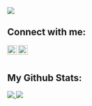 

<img src="https://ik.imagekit.io/ryanraul/bordaTesteRadical2_87SgCyyw7.png" />

## Connect with me:

<a href = "https://www.linkedin.com/in/raul-ryan-deaque-silva-9521251b5/">
  <img align="left" alt="ryanraul | LinkedIn" width="22px" src="https://cdn.jsdelivr.net/npm/simple-icons@v3/icons/linkedin.svg" />
</a>
<a href = "https://www.instagram.com/raul.deaque/">
  <img align="left" alt="ryanraul | Instagram" width="22px" src="https://cdn.jsdelivr.net/npm/simple-icons@v3/icons/instagram.svg" />
</a>

<br><br>
## My Github Stats:
<p align='left'>
  <a href="https://github-readme-stats.vercel.app/api?username=ryanraul&show_icons=true&theme=radical">
    <img src="https://github-readme-stats.vercel.app/api?username=ryanraul&show_icons=true&theme=radical" />
  </a>
  <a href="https://github-readme-stats.vercel.app/api/top-langs/?username=ryanraul&langs_count=5&theme=radical">
   <img src="https://github-readme-stats.vercel.app/api/top-langs/?username=ryanraul&langs_count=5&theme=radical" />
  </a>
</p>
